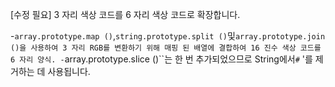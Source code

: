 [수정 필요]
3 자리 색상 코드를 6 자리 색상 코드로 확장합니다.

-`array.prototype.map ()`,`string.prototype.split ()`및`array.prototype.join ()을 사용하여 3 자리 RGB를 변환하기 위해 매핑 된 배열에 결합하여 16 진수 색상 코드를 6 자리 양식.
-`array.prototype.slice ()``는 한 번 추가되었으므로 String에서`#` '를 제거하는 데 사용됩니다.
